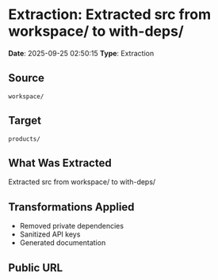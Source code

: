 # Extraction: Extracted src from workspace/ to with-deps/

**Date**: 2025-09-25 02:50:15
**Type**: Extraction

## Source
`workspace/`

## Target
`products/`

## What Was Extracted
Extracted src from workspace/ to with-deps/

## Transformations Applied
- Removed private dependencies
- Sanitized API keys
- Generated documentation

## Public URL

